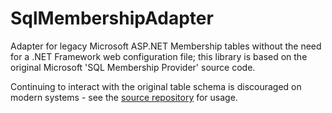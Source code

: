 # SqlMembershipAdapter

Adapter for legacy Microsoft ASP.NET Membership tables without the need for a .NET Framework web configuration file; this library is based on the original Microsoft 'SQL Membership Provider' source code.

Continuing to interact with the original table schema is discouraged on modern systems - see the [source repository](https://github.com/Benjlet/SqlMembershipAdapter) for usage.
